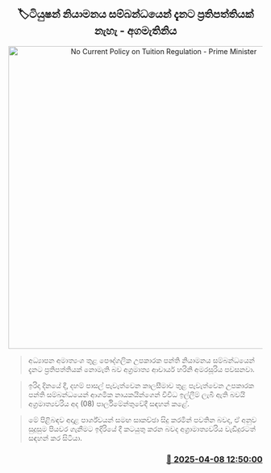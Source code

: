 <p align='center'><b><h2 align='center' title='No Current Policy on Tuition Regulation - Prime Minister'>🏷ටියුෂන් නියාමනය සම්බන්ධයෙන් දැනට ප්‍රතිපත්තියක් නැහැ - අගමැතිනිය</h2></b></p>
<p align='center'><img src='https://helakuru.sgp1.cdn.digitaloceanspaces.com/esana/images/lib/harini-amarasuriya-parliment-2025.jpg' width='600' alt='No Current Policy on Tuition Regulation - Prime Minister'></p>

> අධ්‍යාපන අමාත්‍යංශ තුළ පෞද්ගලික උපකාරක පන්ති නියාමනය සම්බන්ධයෙන් දැනට ප්‍රතිපත්තියක් නොමැති බව අග්‍රමාත්‍ය ආචාර්ය හරිනි අමරසූරිය පවසනවා.

> ඉරිදා දිනයේ දී, දහම් පාසල් පැවැත්වෙන කාලසීමාව තුළ පැවැත්වෙන උපකාරක පන්ති සම්බන්ධයෙන් ආගමික නායකයින්ගෙන් විවිධ ඉල්ලීම් ලැබී ඇති බවයි අග්‍රමාත්‍යවරිය අද (08) පාර්ලිමේන්තුවේදී සඳහන් කළේ.

> මේ පිළිබඳව අදාළ පාර්ශ්වයන් සමඟ සාකච්ඡා සිදු කරමින් පවතින බවද, ඒ අනුව සුදුසුම පියවර ගැනීමට ඉදිරියේ දී කටයුතු කරන බවද අග්‍රාමාත්‍යවරිය වැඩිදුරටත් සඳහන් කර සිටියා.



<h3 align='right'><a href='https://www.helakuru.lk/esana/p/109072/'>📅 2025-04-08 12:50:00</a></h3>
